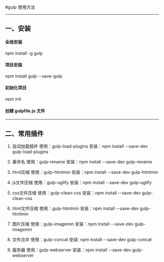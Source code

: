 #gulp 使用方法

------------


## 一、安装
#### 全局安装
   npm install -g gulp
#### 项目安装
   npm install gulp --save-gulp
#### 初始化项目
   npm init
#### 创建 gulpfile.js 文件


------------
## 二、常用插件
1. 自动加载插件
    使用：gulp-load-plugins
    安装：npm install --save-dev gulp-load-plugins

2. 重命名
    使用：gulp-rename
    安装：npm install --save-dev gulp-rename

4. html压缩
    使用：gulp-htmlmin
    安装：npm install --save-dev gulp-htmlmin

3. js文件压缩
    使用：gulp-uglify
    安装：npm install --save-dev gulp-uglify

4. css文件压缩
    使用：gulp-clean-css
    安装：npm install --save-dev gulp-clean-css

5. html文件压缩
    使用：gulp-htmlmin
    安装：npm install --save-dev gulp-htmlmin

6. 图片压缩
    使用：gulp-imagemin
    安装：npm install --save-dev gulp-imagemin

7. 文件合并
    使用：gulp-concat
    安装: npm install --save-dev gulp-concat

8. 服务器
    使用：gulp-webserver
    安装：npm install --save-dev gulp-webserver

